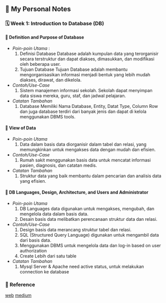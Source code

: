 ## 📘 My Personal Notes

### 🗓️ Week 1: Introduction to Database (DB)

#### 📍 Definition and Purpose of Database
- _Poin-poin Utama_ :
  1. Definisi Database
     Database adalah kumpulan data yang terorganisir secara terstruktur dan dapat diakses, dimasukkan, dan modifikasi oleh beberapa user.
  2. Tujuan Database
     Tujuan Database adalah membantu mengorganisasikan informasi menjadi bentuk yang lebih mudah diakses, dirawat, dan dikelola.
- _Contoh/Use-Case_
  1. Sistem manajemen informasi sekolah. Sekolah dapat menyimpan data siswa mereka, guru, staf, dan jadwal pelajaran.
- _Catatan Tambahan_
  1. Database Memiliki Nama Database, Entity, Datat Type, Column Row dan juga database terdiri dari banyak jenis dan dapat di kelola menggunakan DBMS tools.

#### 📍 View of Data
- _Poin-poin Utama_
  1. Data dalam basis data diorganisir dalam tabel dan relasi, yang memungkinkan untuk mengakses data dengan mudah dan efisien.
- _Contoh/Use-Case_
  1. Rumah sakit menggunakan basis data untuk mencatat informasi pasien, diagnosis, dan catatan medis.
- _Catatan Tambahan_
  1. Struktur data yang baik membantu dalam pencarian dan analisis data yang efisien.

#### 📍 DB Languages, Design, Architecture, and Users and Administrator
- _Poin-poin Utama_
  1. DB Languages data digunakan untuk mengakses, mengubah, dan mengelola data dalam basis data.
  2. Desain basis data melibatkan perencanaan struktur data dan relasi.
- _Contoh/Use-Case_
  1. Design basis data merancang struktur tabel dan relasi.
  2. SQL (Structured Query Language) digunakan untuk mengambil data dari basis data.
  3. Menggunakan DBMS untuk mengelola data dan log-in based on user authorization
  4. Create Lebih dari satu table
- _Catatan Tambahan_
  1. Mysql Server & Apache need active status, untuk melakukan connection ke database


### 📍 Reference
[web]([https://github.com/](https://www.oracle.com/in/database/what-is-database/)https://www.oracle.com/in/database/what-is-database/)
[medium](https://medium.com/@rifamartin/system-basis-data-persiapan-awal-89239616ee78)

